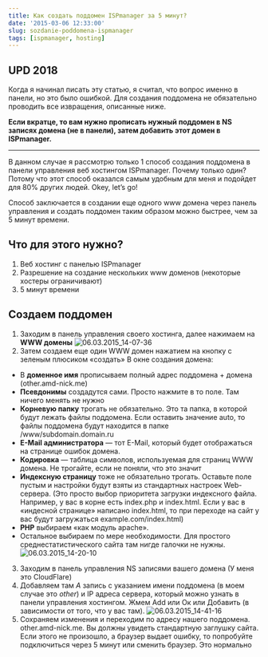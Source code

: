 ```yaml
---
title: Как создать поддомен ISPmanager за 5 минут?
date: '2015-03-06 12:33:00'
slug: sozdanie-poddomena-ispmanager
tags: [ispmanager, hosting]
---
```


## UPD 2018

Когда я начинал писать эту статью, я считал, что вопрос именно в панели, но это было ошибкой. Для создания поддомена не обязательно проводить все извращения, описанные ниже.

**Если вкратце, то вам нужно прописать нужный поддомен в NS записях домена (не в панели), затем добавить этот домен в ISPmanager.**

* * *

В данном случае я рассмотрю только 1 способ создания поддомена в панели управления веб хостингом ISPmanager.
Почему только один? Потому что этот способ оказался самым удобным для меня и подойдет для 80% других людей. Okey, let’s go!

Способ заключается в создании еще одного www домена через панель управления и создать поддомен таким образом можно быстрее, чем за 5 минут времени.

## Что для этого нужно?

1. Веб хостинг с панелью ISPmanager
2. Разрешение на создание нескольких www доменов (некоторые хостеры ограничивают)
3. 5 минут времени

## Создаем поддомен

1. Заходим в панель управления своего хостинга, далее нажимаем на **WWW домены**
 ![06.03.2015_14-07-36](https://s3.blog.amd-nick.me/2018/08/06.03.2015_14-07-36.jpg)
2. Затем создаем еще один WWW домен нажатием на кнопку с зеленым плюсиком «создать»
В окне создания домена:
  - В **доменное имя** прописываем полный адрес поддомена + домена (other.amd-nick.me)
  - **Псевдонимы** создадутся сами. Просто нажмите в то поле. Там ничего менять не нужно
  - **Корневую папку** трогать не обязательно. Это та папка, в которой будут лежать файлы поддомена. Если оставить значение auto, то файлы поддомена будут находится в папке /www/subdomain.domain.ru
  - **E-Mail администратора** — тот E-Mail, который будет отображаться на странице ошибок домена.
  - **Кодировка** — таблица символов, используемая для страниц WWW домена. Не трогайте, если не поняли, что это значит
  - **Индексную страницу** тоже не обязательно трогать. Оставьте поле пустым и настройки будут взяты из стандартных настроек Web-сервера. (Это просто выбор приоритета загрузки индексного файла. Например, у вас в корне есть index.php и index.html. Если у вас в «индесной странице» написано index.html, то при переходе на сайт у вас будут загружаться example.com/index.html)
  - **PHP** выбираем «как модуль apache».
  - Остальное выбираем по мере необходимости. Для простого среднестатистического сайта там нигде галочки не нужны.
 ![06.03.2015_14-20-10](https://s3.blog.amd-nick.me/2018/08/06.03.2015_14-20-10.jpg)
3. Заходим в панель управления NS записями вашего домена (У меня это CloudFlare)
4. Добавляем там _A_ запись с указанием имени поддомена (в моем случае это _other_) и IP адреса сервера, который можно узнать в панели управления хостингом. Жмем Add или Ок или Добавить (в зависимости от того, что у вас там).
 ![06.03.2015_14-41-16](https://s3.blog.amd-nick.me/2018/08/06.03.2015_14-41-16.jpg)
5. Сохраняем изменения и переходим по адресу нашего поддомена. other.amd-nick.me. Вы должны увидеть стандартную заглушку сайта. Если этого не произошло, а браузер выдает ошибку, то попробуйте подключиться через 5 минут или сменить браузер. Это нормально

